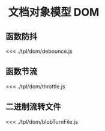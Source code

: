 #   文档对象模型 DOM

## 函数防抖

<<< ./tpl/dom/debounce.js

## 函数节流

<<< ./tpl/dom/throttle.js

## 二进制流转文件

<<< ./tpl/dom/blobTurnFile.js
